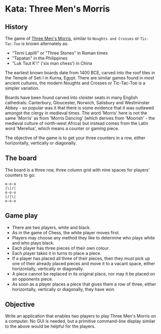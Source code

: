 # Kata: Three Men's Morris

## History

The game of [Three Men's
Morris](https://en.wikipedia.org/wiki/Three_Men%27s_Morris), similar to `Noughts
and Crosses` or `Tic-Tac-Toe` is known alternately as:

* "Terni Lapilli" or "Three Stones" in Roman times
* "Tapatan" in the Philippines
* "Luk Tsut K'i" ('six man chess') in China

The earliest known boards date from 1400 BCE, carved into the roof tiles in the
Temple of Seti I in Kurna, Egypt. There are similar games found in most ancient
cultures, the modern Noughts and Crosses or Tic-Tac-Toe is a simpler variation.

Boards have been found carved into cloister seats in many English cathedrals:
Canterbury, Gloucester, Norwich, Salisbury and Westminster Abbey - so popular
was it that there is some evidence that it was outlawed amongst the clergy in
medieval times. The word 'Morris' here is not the same 'Morris' as from 'Morris
Dancing' (which derives from 'Moorish' - the medieval culture of north-west
Africa) but instead comes from the Latin word 'Merellus', which means a counter
or gaming piece.

The objective of the game is to get your three counters in a row, either
horizontally, vertically or diagonally.

## The board

The board is a three row, three column grid with nine spaces for players'
counters to go:

	o-o-o
	|\|/|
	o-o-o
	|/|\|
	o-o-o

## Game play

* There are two players, white and black.
* As in the game of Chess, the white player moves first.
* Players may choose any method they like to determine who plays white and who plays black.
* Each player has three pieces of their own colour.
* Each player takes it in turns to place a piece.
* If a player has placed all three of their pieces, then they must pick up one of their already placed pieces and move it to a vacant space, either horizontally, vertically or diagonally.
* A piece cannot be replaced in its original place, nor may it be placed on an opponents piece.
* As soon as a player places a piece that gives them a row of three, either horizontally, vertically or diagonally, they have won.

## Objective

Write an application that enables two players to play Three Men's Morris on a
computer. No GUI is needed, but a primitive command-line display similar to the
above would be helpful for the players. 
